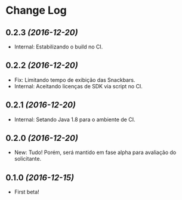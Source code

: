 Change Log
==========

0.2.3 *(2016-12-20)*
--------------------

* Internal: Estabilizando o build no CI.

0.2.2 *(2016-12-20)*
--------------------

* Fix: Limitando tempo de exibição das Snackbars.
* Internal: Aceitando licenças de SDK via script no CI.

0.2.1 *(2016-12-20)*
--------------------

* Internal: Setando Java 1.8 para o ambiente de CI.

0.2.0 *(2016-12-20)*
--------------------

* New: Tudo! Porém, será mantido em fase alpha para avaliação do solicitante.

0.1.0 *(2016-12-15)*
--------------------

* First beta!
